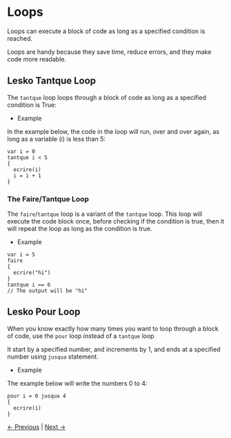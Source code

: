 # Loops

Loops can execute a block of code as long as a specified condition is reached.

Loops are handy because they save time, reduce errors, and they make code more readable.

## Lesko Tantque Loop

The `tantque` loop loops through a block of code as long as a specified condition is True:

* Example

In the example below, the code in the loop will run, over and over again, as long as a variable (i) is less than 5:

```
var i = 0
tantque i < 5 
{
  ecrire(i)
  i = i + 1
}
```

### The Faire/Tantque Loop

The `faire`/`tantque` loop is a variant of the `tantque` loop. This loop will execute the code block once, before checking if the condition is true, then it will repeat the loop as long as the condition is true.

* Example

```
var i = 5
faire
{
  ecrire("hi")
}
tantque i == 6
// The output will be "hi"
```

## Lesko Pour Loop

When you know exactly how many times you want to loop through a block of code, use the `pour` loop instead of a `tantque` loop

It start by a specified number, and increments by 1, and ends at a specified number using `jusqua` statement.

* Example

The example below will write the numbers 0 to 4:

```
pour i = 0 jusqua 4
{
  ecrire(i)
}
```


[<- Previous]() |
[Next ->]()
